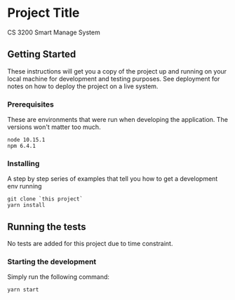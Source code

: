 # Project Title

CS 3200 Smart Manage System

## Getting Started

These instructions will get you a copy of the project up and running on your local machine for development and testing purposes. See deployment for notes on how to deploy the project on a live system.

### Prerequisites

These are environments that were run when developing the application. The versions won't matter too much.

```
node 10.15.1  
npm 6.4.1
```

### Installing

A step by step series of examples that tell you how to get a development env running


```
git clone `this project`
yarn install
```

## Running the tests

No tests are added for this project due to time constraint.


### Starting the development

Simply run the following command:

```
yarn start
```


